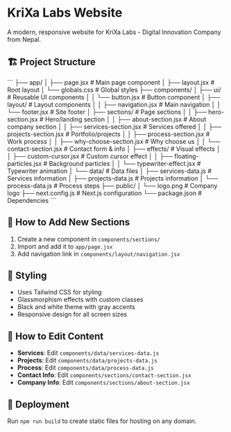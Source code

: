 # KriXa Labs Website

A modern, responsive website for KriXa Labs - Digital Innovation Company from Nepal.

## 🏗️ Project Structure

\`\`\`
├── app/
│   ├── page.jsx                 # Main page component
│   ├── layout.jsx              # Root layout
│   └── globals.css             # Global styles
├── components/
│   ├── ui/                     # Reusable UI components
│   │   └── button.jsx          # Button component
│   ├── layout/                 # Layout components
│   │   ├── navigation.jsx      # Main navigation
│   │   └── footer.jsx          # Site footer
│   ├── sections/               # Page sections
│   │   ├── hero-section.jsx    # Hero/landing section
│   │   ├── about-section.jsx   # About company section
│   │   ├── services-section.jsx # Services offered
│   │   ├── projects-section.jsx # Portfolio/projects
│   │   ├── process-section.jsx  # Work process
│   │   ├── why-choose-section.jsx # Why choose us
│   │   └── contact-section.jsx  # Contact form & info
│   ├── effects/                # Visual effects
│   │   ├── custom-cursor.jsx   # Custom cursor effect
│   │   ├── floating-particles.jsx # Background particles
│   │   └── typewriter-effect.jsx # Typewriter animation
│   └── data/                   # Data files
│       ├── services-data.js    # Services information
│       ├── projects-data.js    # Projects information
│       └── process-data.js     # Process steps
├── public/
│   └── logo.png               # Company logo
├── next.config.js             # Next.js configuration
└── package.json              # Dependencies
\`\`\`

## 🚀 How to Add New Sections

1. Create a new component in `components/sections/`
2. Import and add it to `app/page.jsx`
3. Add navigation link in `components/layout/navigation.jsx`

## 🎨 Styling

- Uses Tailwind CSS for styling
- Glassmorphism effects with custom classes
- Black and white theme with gray accents
- Responsive design for all screen sizes

## 📝 How to Edit Content

- **Services**: Edit `components/data/services-data.js`
- **Projects**: Edit `components/data/projects-data.js`
- **Process**: Edit `components/data/process-data.js`
- **Contact Info**: Edit `components/sections/contact-section.jsx`
- **Company Info**: Edit `components/sections/about-section.jsx`

## 🔧 Deployment

Run `npm run build` to create static files for hosting on any domain.
